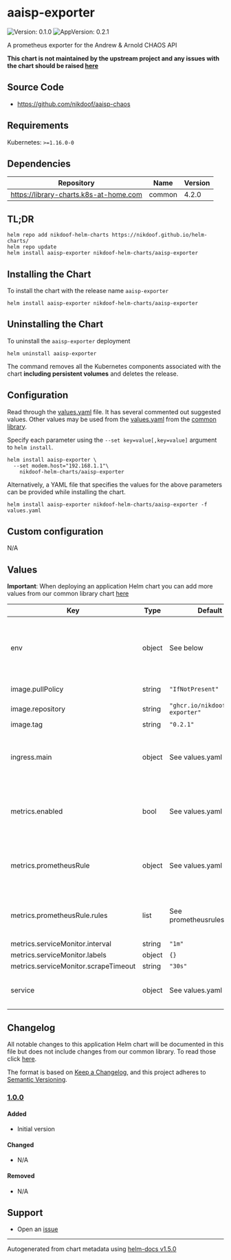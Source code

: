# aaisp-exporter

![Version: 0.1.0](https://img.shields.io/badge/Version-0.1.0-informational?style=flat-square) ![AppVersion: 0.2.1](https://img.shields.io/badge/AppVersion-0.2.1-informational?style=flat-square)

A prometheus exporter for the Andrew & Arnold CHAOS API

**This chart is not maintained by the upstream project and any issues with the chart should be raised [here](https://github.com/nikdoof/helm-charts/issues/new/choose)**

## Source Code

* <https://github.com/nikdoof/aaisp-chaos>

## Requirements

Kubernetes: `>=1.16.0-0`

## Dependencies

| Repository | Name | Version |
|------------|------|---------|
| https://library-charts.k8s-at-home.com | common | 4.2.0 |

## TL;DR

```console
helm repo add nikdoof-helm-charts https://nikdoof.github.io/helm-charts/
helm repo update
helm install aaisp-exporter nikdoof-helm-charts/aaisp-exporter
```

## Installing the Chart

To install the chart with the release name `aaisp-exporter`

```console
helm install aaisp-exporter nikdoof-helm-charts/aaisp-exporter
```

## Uninstalling the Chart

To uninstall the `aaisp-exporter` deployment

```console
helm uninstall aaisp-exporter
```

The command removes all the Kubernetes components associated with the chart **including persistent volumes** and deletes the release.

## Configuration

Read through the [values.yaml](./values.yaml) file. It has several commented out suggested values.
Other values may be used from the [values.yaml](https://github.com/k8s-at-home/library-charts/tree/main/charts/stable/common/values.yaml) from the [common library](https://github.com/k8s-at-home/library-charts/tree/main/charts/stable/common).

Specify each parameter using the `--set key=value[,key=value]` argument to `helm install`.

```console
helm install aaisp-exporter \
  --set modem.host="192.168.1.1"\
    nikdoof-helm-charts/aaisp-exporter
```

Alternatively, a YAML file that specifies the values for the above parameters can be provided while installing the chart.

```console
helm install aaisp-exporter nikdoof-helm-charts/aaisp-exporter -f values.yaml
```

## Custom configuration

N/A

## Values

**Important**: When deploying an application Helm chart you can add more values from our common library chart [here](https://github.com/k8s-at-home/library-charts/tree/main/charts/stable/common)

| Key | Type | Default | Description |
|-----|------|---------|-------------|
| env | object | See below | environment variables. See more environment variables in the [aaisp-exporter documentation](https://github.com/nikdoof/aaisp-chaos/tree/master/cmd/aaisp_exporter). |
| image.pullPolicy | string | `"IfNotPresent"` | image pull policy |
| image.repository | string | `"ghcr.io/nikdoof/aaisp-exporter"` | image repository |
| image.tag | string | `"0.2.1"` | image tag |
| ingress.main | object | See values.yaml | Enable and configure ingress settings for the chart under this key. |
| metrics.enabled | bool | See values.yaml | Enable and configure a Prometheus serviceMonitor for the chart under this key. |
| metrics.prometheusRule | object | See values.yaml | Enable and configure Prometheus Rules for the chart under this key. |
| metrics.prometheusRule.rules | list | See prometheusrules.yaml | Configure additionial rules for the chart under this key. |
| metrics.serviceMonitor.interval | string | `"1m"` |  |
| metrics.serviceMonitor.labels | object | `{}` |  |
| metrics.serviceMonitor.scrapeTimeout | string | `"30s"` |  |
| service | object | See values.yaml | Configures service settings for the chart. |

## Changelog

All notable changes to this application Helm chart will be documented in this file but does not include changes from our common library. To read those click [here](https://github.com/k8s-at-home/library-charts/tree/main/charts/stable/common#changelog).

The format is based on [Keep a Changelog](https://keepachangelog.com/en/1.0.0/), and this project adheres to [Semantic Versioning](https://semver.org/spec/v2.0.0.html).

### [1.0.0]

#### Added

- Initial version

#### Changed

- N/A

#### Removed

- N/A

[1.0.0]: #100

## Support

- Open an [issue](https://github.com/nikdoof/helm-charts/issues/new/choose)

----------------------------------------------
Autogenerated from chart metadata using [helm-docs v1.5.0](https://github.com/norwoodj/helm-docs/releases/v1.5.0)
